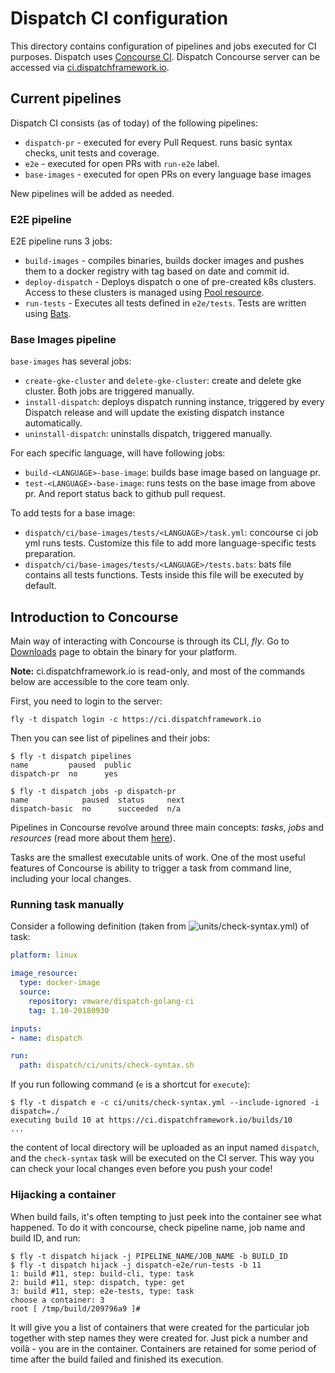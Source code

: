 # Dispatch CI configuration

This directory contains configuration of pipelines and jobs executed for CI purposes. Dispatch uses [Concourse CI](https://concourse.ci).
Dispatch Concourse server can be accessed via [ci.dispatchframework.io](https://ci.dispatchframework.io).

## Current pipelines

Dispatch CI consists (as of today) of the following pipelines:
* `dispatch-pr` - executed for every Pull Request. runs basic syntax checks, unit tests and coverage.
* `e2e` - executed for open PRs with `run-e2e` label.
* `base-images` - executed for open PRs on every language base images

New pipelines will be added as needed.

### E2E pipeline

E2E pipeline runs 3 jobs:

* `build-images` - compiles binaries, builds docker images and pushes them to a docker registry with tag based on date and commit id.
* `deploy-dispatch` - Deploys dispatch o one of pre-created k8s clusters. Access to these clusters is managed using [Pool resource](https://github.com/concourse/pool-resource).
* `run-tests` - Executes all tests defined in `e2e/tests`. Tests are written using [Bats](https://github.com/sstephenson/bats).

### Base Images pipeline

`base-images` has several jobs:
* `create-gke-cluster` and `delete-gke-cluster`: create and delete gke cluster. Both jobs are triggered manually.
* `install-dispatch`: deploys dispatch running instance, triggered by every Dispatch release and will update the existing dispatch instance automatically.
* `uninstall-dispatch`: uninstalls dispatch, triggered manually.

For each specific language, will have following jobs:
* `build-<LANGUAGE>-base-image`: builds base image based on language pr.
* `test-<LANGUAGE>-base-image`: runs tests on the base image from above pr. And report status back to github pull request.

To add tests for a base image:
* `dispatch/ci/base-images/tests/<LANGUAGE>/task.yml`: concourse ci job yml runs tests. Customize this file to add more language-specific tests preparation.
* `dispatch/ci/base-images/tests/<LANGUAGE>/tests.bats`: bats file contains all tests functions. Tests inside this file will be executed by default.


## Introduction to Concourse

Main way of interacting with Concourse is through its CLI, *fly*. Go to [Downloads](https://concourse.ci/downloads.html) page
to obtain the binary for your platform.

**Note:** ci.dispatchframework.io is read-only, and most of the commands below are accessible to the core team only.

First, you need to login to the server:
```
fly -t dispatch login -c https://ci.dispatchframework.io
```

Then you can see list of pipelines and their jobs:

```
$ fly -t dispatch pipelines
name         paused  public
dispatch-pr  no      yes
```

```
$ fly -t dispatch jobs -p dispatch-pr
name            paused  status     next
dispatch-basic  no      succeeded  n/a
```

Pipelines in Concourse revolve around three main concepts: *tasks*, *jobs* and *resources* (read more about them [here](http://concourse.ci/concepts.html)).

Tasks are the smallest executable units of work. One of the most useful features of Concourse is ability to trigger a task from command line, including your local changes.


### Running task manually
Consider a following definition (taken from ![units/check-syntax.yml](units/check-syntax.yml)) of task:
```yaml
platform: linux

image_resource:
  type: docker-image
  source:
    repository: vmware/dispatch-golang-ci
    tag: 1.10-20180930

inputs:
- name: dispatch

run:
  path: dispatch/ci/units/check-syntax.sh
```

If you run following command (`e` is a shortcut for `execute`):
```
$ fly -t dispatch e -c ci/units/check-syntax.yml --include-ignored -i dispatch=./
executing build 10 at https://ci.dispatchframework.io/builds/10
...
```

the content of local directory will be uploaded as an input named `dispatch`, and the `check-syntax` task will be executed on the CI server.
This way you can check your local changes even before you push your code!

### Hijacking a container
When build fails, it's often tempting to just peek into the container see what happened. To do it with concourse, check pipeline name, job name and build ID, and run:

```
$ fly -t dispatch hijack -j PIPELINE_NAME/JOB_NAME -b BUILD_ID
$ fly -t dispatch hijack -j dispatch-e2e/run-tests -b 11
1: build #11, step: build-cli, type: task
2: build #11, step: dispatch, type: get
3: build #11, step: e2e-tests, type: task
choose a container: 3
root [ /tmp/build/209796a9 ]#
```

It will give you a list of containers that were created for the particular job together with step names they were created for. Just pick a number and voilà - you are in the container.
Containers are retained for some period of time after the build failed and finished its execution.



